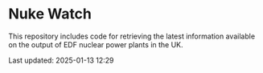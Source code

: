 # Nuke Watch

This repository includes code for retrieving the latest information available on the output of EDF nuclear power plants in the UK.

Last updated: 2025-01-13 12:29